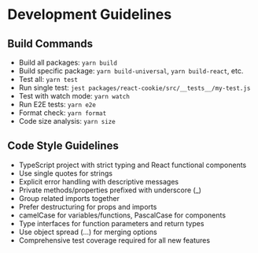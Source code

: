 # Development Guidelines

## Build Commands

- Build all packages: `yarn build`
- Build specific package: `yarn build-universal`, `yarn build-react`, etc.
- Test all: `yarn test`
- Run single test: `jest packages/react-cookie/src/__tests__/my-test.js`
- Test with watch mode: `yarn watch`
- Run E2E tests: `yarn e2e`
- Format check: `yarn format`
- Code size analysis: `yarn size`

## Code Style Guidelines

- TypeScript project with strict typing and React functional components
- Use single quotes for strings
- Explicit error handling with descriptive messages
- Private methods/properties prefixed with underscore (\_)
- Group related imports together
- Prefer destructuring for props and imports
- camelCase for variables/functions, PascalCase for components
- Type interfaces for function parameters and return types
- Use object spread (...) for merging options
- Comprehensive test coverage required for all new features
